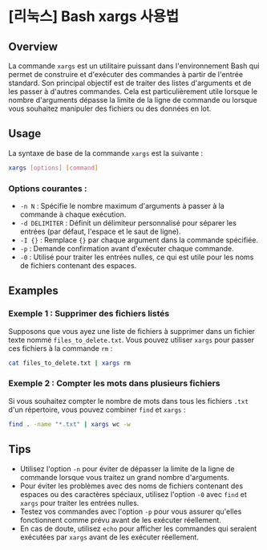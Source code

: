 # [리눅스] Bash xargs 사용법

## Overview
La commande `xargs` est un utilitaire puissant dans l'environnement Bash qui permet de construire et d'exécuter des commandes à partir de l'entrée standard. Son principal objectif est de traiter des listes d'arguments et de les passer à d'autres commandes. Cela est particulièrement utile lorsque le nombre d'arguments dépasse la limite de la ligne de commande ou lorsque vous souhaitez manipuler des fichiers ou des données en lot.

## Usage
La syntaxe de base de la commande `xargs` est la suivante :

```bash
xargs [options] [command]
```

### Options courantes :
- `-n N` : Spécifie le nombre maximum d'arguments à passer à la commande à chaque exécution.
- `-d DELIMITER` : Définit un délimiteur personnalisé pour séparer les entrées (par défaut, l'espace et le saut de ligne).
- `-I {}` : Remplace `{}` par chaque argument dans la commande spécifiée.
- `-p` : Demande confirmation avant d'exécuter chaque commande.
- `-0` : Utilisé pour traiter les entrées nulles, ce qui est utile pour les noms de fichiers contenant des espaces.

## Examples
### Exemple 1 : Supprimer des fichiers listés
Supposons que vous ayez une liste de fichiers à supprimer dans un fichier texte nommé `files_to_delete.txt`. Vous pouvez utiliser `xargs` pour passer ces fichiers à la commande `rm` :

```bash
cat files_to_delete.txt | xargs rm
```

### Exemple 2 : Compter les mots dans plusieurs fichiers
Si vous souhaitez compter le nombre de mots dans tous les fichiers `.txt` d'un répertoire, vous pouvez combiner `find` et `xargs` :

```bash
find . -name "*.txt" | xargs wc -w
```

## Tips
- Utilisez l'option `-n` pour éviter de dépasser la limite de la ligne de commande lorsque vous traitez un grand nombre d'arguments.
- Pour éviter les problèmes avec des noms de fichiers contenant des espaces ou des caractères spéciaux, utilisez l'option `-0` avec `find` et `xargs` pour traiter les entrées nulles.
- Testez vos commandes avec l'option `-p` pour vous assurer qu'elles fonctionnent comme prévu avant de les exécuter réellement.
- En cas de doute, utilisez `echo` pour afficher les commandes qui seraient exécutées par `xargs` avant de les exécuter réellement.